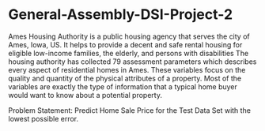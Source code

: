 # General-Assembly-DSI-Project-2

Ames Housing Authority is a public housing agency that serves the city of Ames, Iowa, US. It helps to provide a decent and safe rental housing for eligible low-income families, the elderly, and persons with disabilities The housing authority has collected 79 assessment parameters which describes every aspect of residential homes in Ames. These variables focus on the quality and quantity of the physical attributes of a property. Most of the variables are exactly the type of information that a typical home buyer would want to know about a potential property.

Problem Statement: Predict Home Sale Price for the Test Data Set with the lowest possible error.
